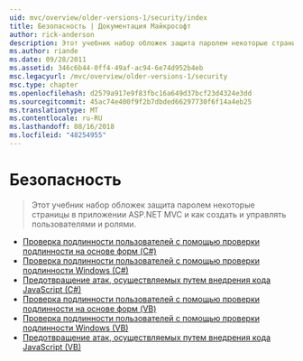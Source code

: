 ```yaml
---
uid: mvc/overview/older-versions-1/security/index
title: Безопасность | Документация Майкрософт
author: rick-anderson
description: Этот учебник набор обложек защита паролем некоторые страницы в приложении ASP.NET MVC и как создать и управлять пользователями и ролями.
ms.author: riande
ms.date: 09/28/2011
ms.assetid: 346c6b44-0ff4-49af-ac94-6e74d952b4eb
msc.legacyurl: /mvc/overview/older-versions-1/security
msc.type: chapter
ms.openlocfilehash: d2579a917e9f83fbc16a649d37bcf23d4324e3dd
ms.sourcegitcommit: 45ac74e400f9f2b7dbded66297730f6f14a4eb25
ms.translationtype: MT
ms.contentlocale: ru-RU
ms.lasthandoff: 08/16/2018
ms.locfileid: "48254955"
---
```

<a name="security"></a>Безопасность
====================
> Этот учебник набор обложек защита паролем некоторые страницы в приложении ASP.NET MVC и как создать и управлять пользователями и ролями.


- [Проверка подлинности пользователей с помощью проверки подлинности на основе форм (C#)](authenticating-users-with-forms-authentication-cs.md)
- [Проверка подлинности пользователей с помощью проверки подлинности Windows (C#)](authenticating-users-with-windows-authentication-cs.md)
- [Предотвращение атак, осуществляемых путем внедрения кода JavaScript (C#)](preventing-javascript-injection-attacks-cs.md)
- [Проверка подлинности пользователей с помощью проверки подлинности на основе форм (VB)](authenticating-users-with-forms-authentication-vb.md)
- [Проверка подлинности пользователей с помощью проверки подлинности Windows (VB)](authenticating-users-with-windows-authentication-vb.md)
- [Предотвращение атак, осуществляемых путем внедрения кода JavaScript (VB)](preventing-javascript-injection-attacks-vb.md)
